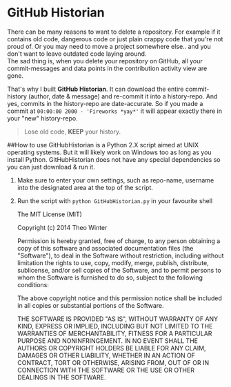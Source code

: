 GitHub Historian
===============

There can be many reasons to want to delete a repository. For example if it contains old code, dangerous code or just plain crappy code that you're not proud of. Or you may need to move a project somewhere else.. and you don't want to leave outdated code laying around.  
The sad thing is, when you delete your repository on GitHub, all your commit-messages and data points in the contribution activity view are gone.  

That's why I built **GitHub Historian**. It can download the entire commit-history (author, date & message) and re-commit it into a history-repo. And yes, commits in the history-repo are date-accurate. So if you made a commit at `00:00:00 2000 - 'Fireworks *yay*'` it will appear exactly there in your "new" history-repo.

> Lose old code, **KEEP** your history.

##How to use
GitHubHistorian is a Python 2.X script aimed at UNIX operating systems. But it will likely work on Windows too as long as you install Python. GitHubHistorian does not have any special dependencies so you can just download & run it.

1. Make sure to enter your own settings, such as repo-name, username into the designated area at the top of the script.
2. Run the script with `python GitHubHistorian.py` in your favourite shell


	The MIT License (MIT)

	Copyright (c) 2014 Theo Winter

	Permission is hereby granted, free of charge, to any person obtaining a copy
of this software and associated documentation files (the "Software"), to deal
in the Software without restriction, including without limitation the rights
to use, copy, modify, merge, publish, distribute, sublicense, and/or sell
copies of the Software, and to permit persons to whom the Software is
furnished to do so, subject to the following conditions:

	The above copyright notice and this permission notice shall be included in
all copies or substantial portions of the Software.

	THE SOFTWARE IS PROVIDED "AS IS", WITHOUT WARRANTY OF ANY KIND, EXPRESS OR
IMPLIED, INCLUDING BUT NOT LIMITED TO THE WARRANTIES OF MERCHANTABILITY,
FITNESS FOR A PARTICULAR PURPOSE AND NONINFRINGEMENT. IN NO EVENT SHALL THE
AUTHORS OR COPYRIGHT HOLDERS BE LIABLE FOR ANY CLAIM, DAMAGES OR OTHER
LIABILITY, WHETHER IN AN ACTION OF CONTRACT, TORT OR OTHERWISE, ARISING FROM,
OUT OF OR IN CONNECTION WITH THE SOFTWARE OR THE USE OR OTHER DEALINGS IN
THE SOFTWARE.